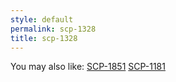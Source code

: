 ```yaml
---
style: default
permalink: scp-1328
title: scp-1328
---
```

You may also like:
[SCP-1851](http://scp-wiki.net/scp-1851)
[SCP-1181](http://scp-wiki.net/scp-1181)